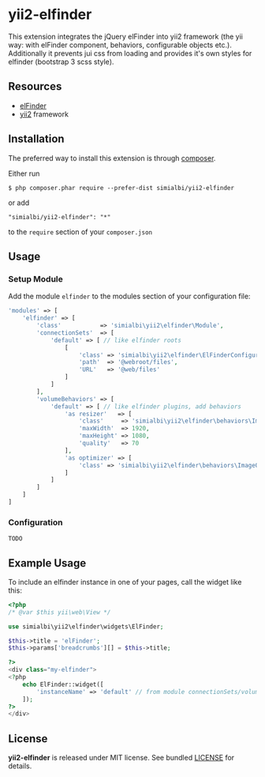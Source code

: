 # yii2-elfinder
This extension integrates the jQuery elFinder into yii2 framework (the yii way: with elFinder component, behaviors, 
configurable objects etc.). Additionally it prevents jui css from loading and provides it's own styles for elfinder 
(bootstrap 3 scss style).

## Resources
 * [elFinder](https://github.com/Studio-42/elFinder)
 * [yii2](https://github.com/yiisoft/yii2) framework
 
## Installation

The preferred way to install this extension is through [composer](http://getcomposer.org/download/).

Either run

```
$ php composer.phar require --prefer-dist simialbi/yii2-elfinder
```

or add 

```
"simialbi/yii2-elfinder": "*"
```

to the ```require``` section of your `composer.json`

## Usage

### Setup Module

Add the module `elfinder` to the modules section of your configuration file:

```php
'modules' => [
	'elfinder' => [
		'class'           => 'simialbi\yii2\elfinder\Module',
		'connectionSets'  => [
			'default' => [ // like elfinder roots
				[
					'class' => 'simialbi\yii2\elfinder\ElFinderConfigurationLocalFileSystem',
					'path'  => '@webroot/files',
					'URL'   => '@web/files'
				]
			]
		],
		'volumeBehaviors' => [
			'default' => [ // like elfinder plugins, add behaviors
				'as resizer'   => [
					'class'     => 'simialbi\yii2\elfinder\behaviors\ImageResizeBehavior',
					'maxWidth'  => 1920,
					'maxHeight' => 1080,
					'quality'   => 70
				],
				'as optimizer' => [
					'class' => 'simialbi\yii2\elfinder\behaviors\ImageOptimizeBehavior'
				]
			]
		]
	]
]
```

### Configuration

`TODO`

## Example Usage

To include an elfinder instance in one of your pages, call the widget like this:
```php
<?php
/* @var $this yii\web\View */

use simialbi\yii2\elfinder\widgets\ElFinder;

$this->title = 'elFinder';
$this->params['breadcrumbs'][] = $this->title;

?>
<div class="my-elfinder">
<?php
	echo ElFinder::widget([
		'instanceName' => 'default' // from module connectionSets/volumeBehaviors configuration (array key)
	]);
?>
</div>

```

## License

**yii2-elfinder** is released under MIT license. See bundled [LICENSE](LICENSE) for details.
